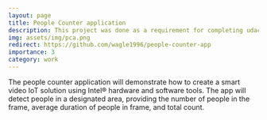 ```yaml
---
layout: page
title: People Counter application 
description: This project was done as a requirement for completing udacity nano degree course
img: assets/img/pca.png
redirect: https://github.com/wagle1996/people-counter-app
importance: 3
category: work
---
```


The people counter application will demonstrate how to create a smart video IoT solution using Intel® hardware and software tools. The app will detect people in a designated area, providing the number of people in the frame, average duration of people in frame, and total count.


